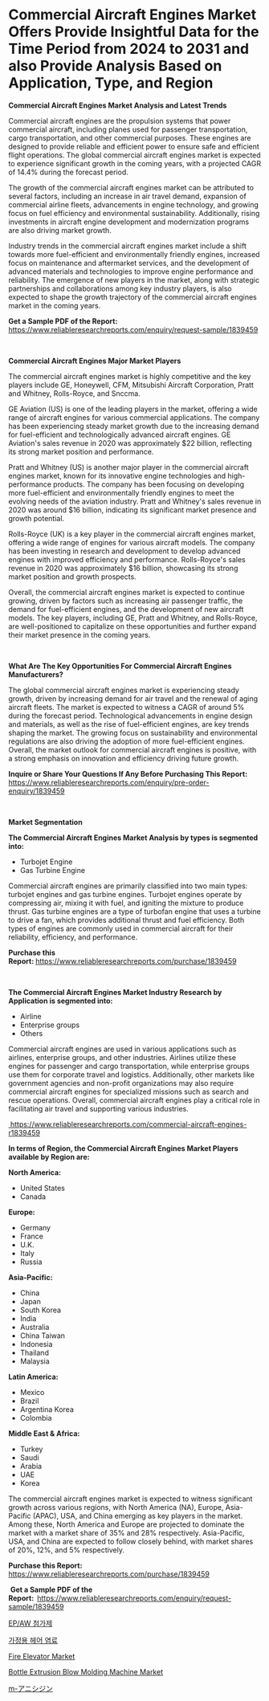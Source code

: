 <p><h1>Commercial Aircraft Engines Market Offers Provide Insightful Data for the Time Period from 2024 to 2031 and also Provide Analysis Based on Application, Type, and Region</h1></p><p><strong>Commercial Aircraft Engines Market Analysis and Latest Trends</strong></p>
<p><p>Commercial aircraft engines are the propulsion systems that power commercial aircraft, including planes used for passenger transportation, cargo transportation, and other commercial purposes. These engines are designed to provide reliable and efficient power to ensure safe and efficient flight operations. The global commercial aircraft engines market is expected to experience significant growth in the coming years, with a projected CAGR of 14.4% during the forecast period.</p><p>The growth of the commercial aircraft engines market can be attributed to several factors, including an increase in air travel demand, expansion of commercial airline fleets, advancements in engine technology, and growing focus on fuel efficiency and environmental sustainability. Additionally, rising investments in aircraft engine development and modernization programs are also driving market growth.</p><p>Industry trends in the commercial aircraft engines market include a shift towards more fuel-efficient and environmentally friendly engines, increased focus on maintenance and aftermarket services, and the development of advanced materials and technologies to improve engine performance and reliability. The emergence of new players in the market, along with strategic partnerships and collaborations among key industry players, is also expected to shape the growth trajectory of the commercial aircraft engines market in the coming years.</p></p>
<p><strong>Get a Sample PDF of the Report:&nbsp;</strong> <a href="https://www.reliableresearchreports.com/enquiry/request-sample/1839459">https://www.reliableresearchreports.com/enquiry/request-sample/1839459</a></p>
<p>&nbsp;</p>
<p><strong>Commercial Aircraft Engines Major Market Players</strong></p>
<p><p>The commercial aircraft engines market is highly competitive and the key players include GE, Honeywell, CFM, Mitsubishi Aircraft Corporation, Pratt and Whitney, Rolls-Royce, and Snccma. </p><p>GE Aviation (US) is one of the leading players in the market, offering a wide range of aircraft engines for various commercial applications. The company has been experiencing steady market growth due to the increasing demand for fuel-efficient and technologically advanced aircraft engines. GE Aviation's sales revenue in 2020 was approximately $22 billion, reflecting its strong market position and performance.</p><p>Pratt and Whitney (US) is another major player in the commercial aircraft engines market, known for its innovative engine technologies and high-performance products. The company has been focusing on developing more fuel-efficient and environmentally friendly engines to meet the evolving needs of the aviation industry. Pratt and Whitney's sales revenue in 2020 was around $16 billion, indicating its significant market presence and growth potential.</p><p>Rolls-Royce (UK) is a key player in the commercial aircraft engines market, offering a wide range of engines for various aircraft models. The company has been investing in research and development to develop advanced engines with improved efficiency and performance. Rolls-Royce's sales revenue in 2020 was approximately $16 billion, showcasing its strong market position and growth prospects.</p><p>Overall, the commercial aircraft engines market is expected to continue growing, driven by factors such as increasing air passenger traffic, the demand for fuel-efficient engines, and the development of new aircraft models. The key players, including GE, Pratt and Whitney, and Rolls-Royce, are well-positioned to capitalize on these opportunities and further expand their market presence in the coming years.</p></p>
<p>&nbsp;</p>
<p><strong>What Are The Key Opportunities For Commercial Aircraft Engines Manufacturers?</strong></p>
<p><p>The global commercial aircraft engines market is experiencing steady growth, driven by increasing demand for air travel and the renewal of aging aircraft fleets. The market is expected to witness a CAGR of around 5% during the forecast period. Technological advancements in engine design and materials, as well as the rise of fuel-efficient engines, are key trends shaping the market. The growing focus on sustainability and environmental regulations are also driving the adoption of more fuel-efficient engines. Overall, the market outlook for commercial aircraft engines is positive, with a strong emphasis on innovation and efficiency driving future growth.</p></p>
<p><strong>Inquire or Share Your Questions If Any Before Purchasing This Report:</strong> <a href="https://www.reliableresearchreports.com/enquiry/pre-order-enquiry/1839459">https://www.reliableresearchreports.com/enquiry/pre-order-enquiry/1839459</a></p>
<p>&nbsp;</p>
<p><strong>Market Segmentation</strong></p>
<p><strong>The Commercial Aircraft Engines Market Analysis by types is segmented into:</strong></p>
<p><ul><li>Turbojet Engine</li><li>Gas Turbine Engine</li></ul></p>
<p><p>Commercial aircraft engines are primarily classified into two main types: turbojet engines and gas turbine engines. Turbojet engines operate by compressing air, mixing it with fuel, and igniting the mixture to produce thrust. Gas turbine engines are a type of turbofan engine that uses a turbine to drive a fan, which provides additional thrust and fuel efficiency. Both types of engines are commonly used in commercial aircraft for their reliability, efficiency, and performance.</p></p>
<p><strong>Purchase this Report:&nbsp;</strong><a href="https://www.reliableresearchreports.com/purchase/1839459">https://www.reliableresearchreports.com/purchase/1839459</a></p>
<p>&nbsp;</p>
<p><strong>The Commercial Aircraft Engines Market Industry Research by Application is segmented into:</strong></p>
<p><ul><li>Airline</li><li>Enterprise groups</li><li>Others</li></ul></p>
<p><p>Commercial aircraft engines are used in various applications such as airlines, enterprise groups, and other industries. Airlines utilize these engines for passenger and cargo transportation, while enterprise groups use them for corporate travel and logistics. Additionally, other markets like government agencies and non-profit organizations may also require commercial aircraft engines for specialized missions such as search and rescue operations. Overall, commercial aircraft engines play a critical role in facilitating air travel and supporting various industries.</p></p>
<p><a href="https://www.reliableresearchreports.com/commercial-aircraft-engines-r1839459">&nbsp;https://www.reliableresearchreports.com/commercial-aircraft-engines-r1839459</a></p>
<p><strong>In terms of Region, the Commercial Aircraft Engines Market Players available by Region are:</strong></p>
<p>
    <p> <strong> North America: </strong>
        <ul>
            <li>United States</li>
            <li>Canada</li>
        </ul>
        </p> 
    <p> <strong> Europe: </strong>
        <ul>
            <li>Germany</li>
            <li>France</li>
            <li>U.K.</li>
            <li>Italy</li>
            <li>Russia</li>
        </ul>
        </p> 
    <p> <strong> Asia-Pacific: </strong>
        <ul>
            <li>China</li>
            <li>Japan</li>
            <li>South Korea</li>
            <li>India</li>
            <li>Australia</li>
            <li>China Taiwan</li>
            <li>Indonesia</li>
            <li>Thailand</li>
            <li>Malaysia</li>
        </ul>
        </p> 
    <p> <strong> Latin America: </strong>
        <ul>
            <li>Mexico</li>
            <li>Brazil</li>
            <li>Argentina Korea</li>
            <li>Colombia</li>
        </ul>
        </p> 
    <p> <strong> Middle East & Africa: </strong>
        <ul>
            <li>Turkey</li>
            <li>Saudi</li>
            <li>Arabia</li>
            <li>UAE</li>
            <li>Korea</li>
        </ul>
    </p>
    </p>
<p><p>The commercial aircraft engines market is expected to witness significant growth across various regions, with North America (NA), Europe, Asia-Pacific (APAC), USA, and China emerging as key players in the market. Among these, North America and Europe are projected to dominate the market with a market share of 35% and 28% respectively. Asia-Pacific, USA, and China are expected to follow closely behind, with market shares of 20%, 12%, and 5% respectively.</p></p>
<p><strong>Purchase this Report: </strong><a href="https://www.reliableresearchreports.com/purchase/1839459">https://www.reliableresearchreports.com/purchase/1839459</a></p>
<p>&nbsp;<strong>Get a Sample PDF of the Report:&nbsp;&nbsp;</strong><a href="https://www.reliableresearchreports.com/enquiry/request-sample/1839459">https://www.reliableresearchreports.com/enquiry/request-sample/1839459</a></p>
<p><strong></strong></p>
<p><p><a href="https://medium.com/@rudilistiyanto53_49097/ep-aw-%EC%B2%A8%EA%B0%80%EC%A0%9C-%EC%8B%9C%EC%9E%A5-%EA%B8%80%EB%A1%9C%EB%B2%8C-%EC%8B%9C%EC%9E%A5-%EC%A0%84%EB%A7%9D-%EB%B0%8F-%ED%8C%90%EB%A7%A4-%EB%8F%99%ED%96%A5-2024%EB%85%84%EB%B6%80%ED%84%B0-2031%EB%85%84%EA%B9%8C%EC%A7%80-787d6e417d34">EP/AW 첨가제</a></p><p><a href="https://medium.com/@basmakahin54/quot-2024%EB%85%84%EB%B6%80%ED%84%B0-2031%EB%85%84%EA%B9%8C%EC%A7%80-%EC%98%88%EC%B8%A1%EB%90%9C-%EA%B0%80%EC%A0%95%EC%9A%A9-%EC%97%BC%EC%83%89-%EC%8B%9C%EC%9E%A5-%EC%97%AD%ED%95%99%EA%B3%BC-%EC%84%B1%EC%9E%A5-%EC%9A%94%EC%9D%B8%EC%9D%84-%EB%B6%84%EC%84%9D%ED%95%A9%EB%8B%88%EB%8B%A4-quot-ea97c8175773">가정용 헤어 염료</a></p><p><a href="https://github.com/nicoletavirag/Market-Research-Report-List-4/blob/main/fire-elevator-market.md">Fire Elevator Market</a></p><p><a href="https://github.com/redneck06/Market-Research-Report-List-4/blob/main/bottle-extrusion-blow-molding-machine-market.md">Bottle Extrusion Blow Molding Machine Market</a></p><p><a href="https://medium.com/@reyeshowell655/2024%E5%B9%B4%E3%81%8B%E3%82%892031%E5%B9%B4%E3%81%BE%E3%81%A7%E3%81%AEm-%E3%82%A2%E3%83%8B%E3%82%B7%E3%82%B8%E3%83%B3%E5%B8%82%E5%A0%B4%E3%81%AE%E6%88%90%E9%95%B7%E8%A6%8B%E9%80%9A%E3%81%97%E3%81%AF-%E5%B8%82%E5%A0%B4%E5%8B%95%E5%90%91%E5%88%86%E6%9E%90%E3%81%AB%E3%82%88%E3%82%8B%E3%82%A2%E3%83%97%E3%83%AA%E3%82%B1%E3%83%BC%E3%82%B7%E3%83%A7%E3%83%B3-%E5%9C%B0%E5%9F%9F%E5%88%A5%E3%81%AE%E8%A6%8B%E9%80%9A%E3%81%97%E3%81%A8%E5%8F%8E%E7%9B%8A%E3%82%92%E5%90%AB%E3%82%81%E3%81%A610-%E3%81%AEcagr%E3%81%A7%E6%8E%A8%E5%AE%9A%E3%81%95%E3%82%8C%E3%81%A6%E3%81%84%E3%81%BE%E3%81%99-4b5e6d08c47c">m-アニシジン</a></p></p>